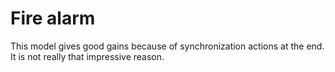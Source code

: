 # Fire alarm
This model gives good gains because of synchronization actions at the end. It is
not really that impressive reason. 
